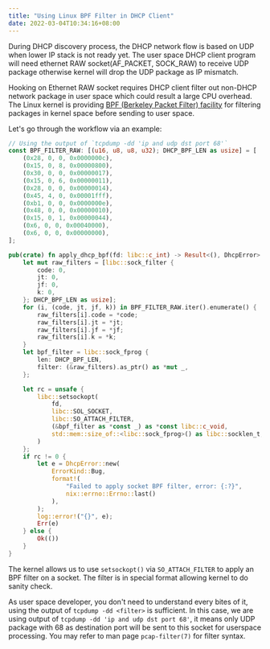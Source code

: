 ```yaml
---
title: "Using Linux BPF Filter in DHCP Client"
date: 2022-03-04T10:34:16+08:00
---
```


During DHCP discovery process, the DHCP network flow is based on UDP when lower
IP stack is not ready yet. The user space DHCP client program will need
ethernet RAW socket(AF_PACKET, SOCK_RAW) to receive UDP package otherwise
kernel will drop the UDP package as IP mismatch.

Hooking on Ethernet RAW socket requires DHCP client filter out non-DHCP network
package in user space which could result a large CPU overhead. The Linux kernel
is providing [BPF (Berkeley Packet Filter) facility][1] for filtering packages
in kernel space before sending to user space.

Let's go through the workflow via an example:

```rust
// Using the output of `tcpdump -dd 'ip and udp dst port 68'`
const BPF_FILTER_RAW: [(u16, u8, u8, u32); DHCP_BPF_LEN as usize] = [
    (0x28, 0, 0, 0x0000000c),
    (0x15, 0, 8, 0x00000800),
    (0x30, 0, 0, 0x00000017),
    (0x15, 0, 6, 0x00000011),
    (0x28, 0, 0, 0x00000014),
    (0x45, 4, 0, 0x00001fff),
    (0xb1, 0, 0, 0x0000000e),
    (0x48, 0, 0, 0x00000010),
    (0x15, 0, 1, 0x00000044),
    (0x6, 0, 0, 0x00040000),
    (0x6, 0, 0, 0x00000000),
];

pub(crate) fn apply_dhcp_bpf(fd: libc::c_int) -> Result<(), DhcpError> {
    let mut raw_filters = [libc::sock_filter {
        code: 0,
        jt: 0,
        jf: 0,
        k: 0,
    }; DHCP_BPF_LEN as usize];
    for (i, (code, jt, jf, k)) in BPF_FILTER_RAW.iter().enumerate() {
        raw_filters[i].code = *code;
        raw_filters[i].jt = *jt;
        raw_filters[i].jf = *jf;
        raw_filters[i].k = *k;
    }
    let bpf_filter = libc::sock_fprog {
        len: DHCP_BPF_LEN,
        filter: (&raw_filters).as_ptr() as *mut _,
    };

    let rc = unsafe {
        libc::setsockopt(
            fd,
            libc::SOL_SOCKET,
            libc::SO_ATTACH_FILTER,
            (&bpf_filter as *const _) as *const libc::c_void,
            std::mem::size_of::<libc::sock_fprog>() as libc::socklen_t,
        )
    };
    if rc != 0 {
        let e = DhcpError::new(
            ErrorKind::Bug,
            format!(
                "Failed to apply socket BPF filter, error: {:?}",
                nix::errno::Errno::last()
            ),
        );
        log::error!("{}", e);
        Err(e)
    } else {
        Ok(())
    }
}
```

The kernel allows us to use `setsockopt()` via `SO_ATTACH_FILTER` to apply
an BPF filter on a socket. The filter is in special format allowing kernel
to do sanity check.

As user space developer, you don't need to understand every bites of it, using
the output of `tcpdump -dd <filter>` is sufficient.
In this case, we are using output of `tcpdump -dd 'ip and udp dst port 68'`,
it means only UDP package with 68 as destination port will be sent to
this socket for userspace processing. You may refer to man page
`pcap-filter(7)` for filter syntax.

[1]: https://www.kernel.org/doc/html/latest/networking/filter.html
